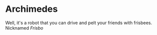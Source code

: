 # Archimedes

Well, it's a robot that you can drive and pelt your friends with frisbees.
Nicknamed _Frisbo_
